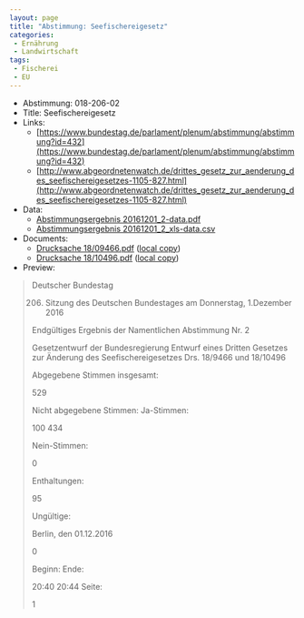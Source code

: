 ```yaml
---
layout: page
title: "Abstimmung: Seefischereigesetz"
categories:
 - Ernährung
 - Landwirtschaft
tags:
 - Fischerei
 - EU
---
```


* Abstimmung: 018-206-02
* Title: Seefischereigesetz
* Links: 
    * [https://www.bundestag.de/parlament/plenum/abstimmung/abstimmung?id=432](https://www.bundestag.de/parlament/plenum/abstimmung/abstimmung?id=432)
    * [http://www.abgeordnetenwatch.de/drittes_gesetz_zur_aenderung_des_seefischereigesetzes-1105-827.html](http://www.abgeordnetenwatch.de/drittes_gesetz_zur_aenderung_des_seefischereigesetzes-1105-827.html)
* Data: 
    * [Abstimmungsergebnis 20161201_2-data.pdf](/res/abstimmungsliste/20161201_2-data.pdf)
    * [Abstimmungsergebnis 20161201_2_xls-data.csv](/res/abstimmungsliste/analyses/20161201_2_xls-data.csv)
* Documents: 
    * [Drucksache 18/09466.pdf](http://dip21.bundestag.de/dip21/btd/18/094/1809466.pdf) ([local copy](/res/abstimmungsdaten/018-206-02/1809466.pdf))
    * [Drucksache 18/10496.pdf](http://dip21.bundestag.de/dip21/btd/18/104/1810496.pdf) ([local copy](/res/abstimmungsdaten/018-206-02/1810496.pdf))
* Preview: 
> Deutscher Bundestag
> 
> 206. Sitzung des Deutschen Bundestages
> am Donnerstag, 1.Dezember 2016
> 
> Endgültiges Ergebnis der Namentlichen Abstimmung Nr. 2
> 
> Gesetzentwurf der Bundesregierung
> Entwurf eines Dritten Gesetzes zur Änderung des Seefischereigesetzes
> Drs. 18/9466 und 18/10496
> 
> Abgegebene Stimmen insgesamt:
> 
> 529
> 
> Nicht abgegebene Stimmen:
> Ja-Stimmen:
> 
> 100
> 434
> 
> Nein-Stimmen:
> 
> 0
> 
> Enthaltungen:
> 
> 95
> 
> Ungültige:
> 
> Berlin, den 01.12.2016
> 
> 0
> 
> Beginn:
> Ende:
> 
> 20:40
> 20:44
> Seite:
> 
> 1
> 
> 
